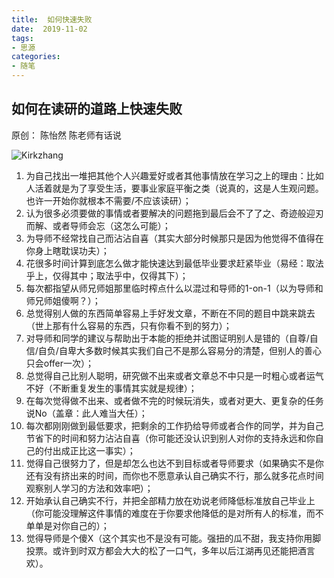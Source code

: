 ```yaml
---
title:  如何快速失败
date:  2019-11-02
tags: 
- 思源
categories: 
- 随笔
---
```

## 如何在读研的道路上快速失败

原创： 陈怡然  陈老师有话说

![Kirkzhang](https://gitee.com/kirk_zhang/KirkzhangBlog/raw/master/images/努力做.jpg)

1. 为自己找出一堆把其他个人兴趣爱好或者其他事情放在学习之上的理由：比如人活着就是为了享受生活，要事业家庭平衡之类（说真的，这是人生观问题。也许一开始你就根本不需要/不应该读研）；
2. 认为很多必须要做的事情或者要解决的问题拖到最后会不了了之、奇迹般迎刃而解、或者导师会忘（这怎么可能）；
3. 为导师不经常找自己而沾沾自喜（其实大部分时候那只是因为他觉得不值得在你身上瞎耽误功夫）；
4. 花很多时间计算到底怎么做才能快速达到最低毕业要求赶紧毕业（易经：取法乎上，仅得其中；取法乎中，仅得其下）；
5. 每次都指望从师兄师姐那里临时榨点什么以混过和导师的1-on-1（以为导师和师兄师姐傻啊？）；
6. 总觉得别人做的东西简单容易上手好发文章，不断在不同的题目中跳来跳去（世上那有什么容易的东西，只有你看不到的努力）；
7. 对导师和同学的建议与帮助出于本能的拒绝并试图证明别人是错的（自尊/自信/自负/自卑大多数时候其实我们自己不是那么容易分的清楚，但别人的善心只会offer一次）；
8. 总觉得自己比别人聪明，研究做不出来或者文章总不中只是一时粗心或者运气不好（不断重复发生的事情其实就是规律）；
9. 在每次觉得做不出来、或者做不完的时候玩消失，或者对更大、更复杂的任务说No（盖章：此人难当大任）；
10. 每次都刚刚做到最低要求，把剩余的工作扔给导师或者合作的同学，并为自己节省下的时间和努力沾沾自喜（你可能还没认识到别人对你的支持永远和你自己的付出成正比这一事实）；
11. 觉得自己很努力了，但是却怎么也达不到目标或者导师要求（如果确实不是你还有没有挤出来的时间，而你也不愿意承认自己确实不行，那么就多花点时间观察别人学习的方法和效率吧）；
12. 开始承认自己确实不行，并把全部精力放在劝说老师降低标准放自己毕业上（你可能没理解这件事情的难度在于你要求他降低的是对所有人的标准，而不单单是对你自己的）；
13. 觉得导师是个傻X（这个其实也不是没有可能。强扭的瓜不甜，我支持你用脚投票。或许到时双方都会大大的松了一口气，多年以后江湖再见还能把酒言欢）。

 

